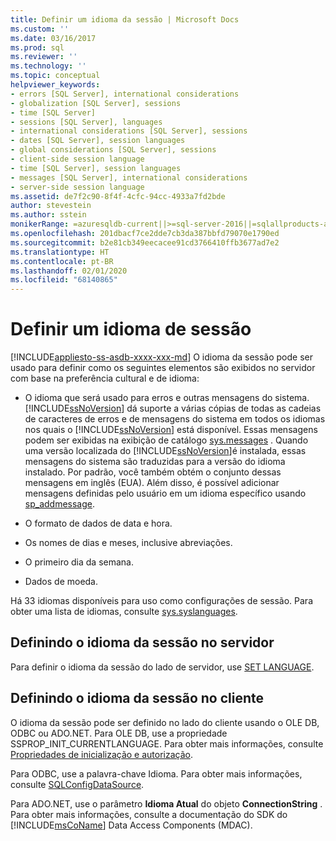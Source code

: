 ```yaml
---
title: Definir um idioma da sessão | Microsoft Docs
ms.custom: ''
ms.date: 03/16/2017
ms.prod: sql
ms.reviewer: ''
ms.technology: ''
ms.topic: conceptual
helpviewer_keywords:
- errors [SQL Server], international considerations
- globalization [SQL Server], sessions
- time [SQL Server]
- sessions [SQL Server], languages
- international considerations [SQL Server], sessions
- dates [SQL Server], session languages
- global considerations [SQL Server], sessions
- client-side session language
- time [SQL Server], session languages
- messages [SQL Server], international considerations
- server-side session language
ms.assetid: de7f2c90-8f4f-4cfc-94cc-4933a7fd2bde
author: stevestein
ms.author: sstein
monikerRange: =azuresqldb-current||>=sql-server-2016||=sqlallproducts-allversions||>=sql-server-linux-2017||=azuresqldb-mi-current
ms.openlocfilehash: 201dbacf7ce2dde7cb3da387bbfd79070e1790ed
ms.sourcegitcommit: b2e81cb349eecacee91cd3766410ffb3677ad7e2
ms.translationtype: HT
ms.contentlocale: pt-BR
ms.lasthandoff: 02/01/2020
ms.locfileid: "68140865"
---
```

# <a name="set-a-session-language"></a>Definir um idioma de sessão
[!INCLUDE[appliesto-ss-asdb-xxxx-xxx-md](../../includes/appliesto-ss-asdb-xxxx-xxx-md.md)]
  O idioma da sessão pode ser usado para definir como os seguintes elementos são exibidos no servidor com base na preferência cultural e de idioma:  
  
-   O idioma que será usado para erros e outras mensagens do sistema. [!INCLUDE[ssNoVersion](../../includes/ssnoversion-md.md)] dá suporte a várias cópias de todas as cadeias de caracteres de erros e de mensagens do sistema em todos os idiomas nos quais o [!INCLUDE[ssNoVersion](../../includes/ssnoversion-md.md)] está disponível. Essas mensagens podem ser exibidas na exibição de catálogo [sys.messages](../../relational-databases/system-catalog-views/messages-for-errors-catalog-views-sys-messages.md) . Quando uma versão localizada do [!INCLUDE[ssNoVersion](../../includes/ssnoversion-md.md)]é instalada, essas mensagens do sistema são traduzidas para a versão do idioma instalado. Por padrão, você também obtém o conjunto dessas mensagens em inglês (EUA). Além disso, é possível adicionar mensagens definidas pelo usuário em um idioma específico usando [sp_addmessage](../../relational-databases/system-stored-procedures/sp-addmessage-transact-sql.md).  
  
-   O formato de dados de data e hora.  
  
-   Os nomes de dias e meses, inclusive abreviações.  
  
-   O primeiro dia da semana.  
  
-   Dados de moeda.  
  
 Há 33 idiomas disponíveis para uso como configurações de sessão. Para obter uma lista de idiomas, consulte [sys.syslanguages](../../relational-databases/system-compatibility-views/sys-syslanguages-transact-sql.md).  
  
## <a name="setting-the-session-language-from-the-server"></a>Definindo o idioma da sessão no servidor  
 Para definir o idioma da sessão do lado de servidor, use [SET LANGUAGE](../../t-sql/statements/set-language-transact-sql.md).  
  
## <a name="setting-the-session-language-from-the-client"></a>Definindo o idioma da sessão no cliente  
 O idioma da sessão pode ser definido no lado do cliente usando o OLE DB, ODBC ou ADO.NET. Para OLE DB, use a propriedade SSPROP_INIT_CURRENTLANGUAGE. Para obter mais informações, consulte [Propriedades de inicialização e autorização](../../relational-databases/native-client-ole-db-data-source-objects/initialization-and-authorization-properties.md).  
  
 Para ODBC, use a palavra-chave Idioma. Para obter mais informações, consulte [SQLConfigDataSource](../../relational-databases/native-client-odbc-api/sqlconfigdatasource.md).  
  
 Para ADO.NET, use o parâmetro **Idioma Atual** do objeto **ConnectionString** . Para obter mais informações, consulte a documentação do SDK do [!INCLUDE[msCoName](../../includes/msconame-md.md)] Data Access Components (MDAC).  
  
  
